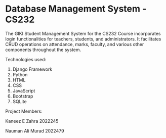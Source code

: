 # Database Management System - CS232

The GIKI Student Management System for the CS232 Course incorporates login functionalities for teachers, students, and administrators. It facilitates CRUD operations on attendance, marks, faculty, and various other components throughout the system.

Technologies used:
1. Django Framework
2. Python
3. HTML
4. CSS
5. JavaScript
6. Bootstrap
7. SQLite

Project Members:

Kaneez E Zahra 2022245

Nauman Ali Murad 2022479
